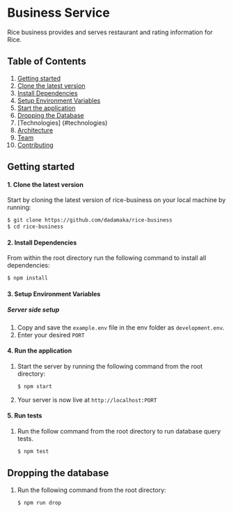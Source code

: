 # Business Service
Rice business provides and serves restaurant and rating information for Rice. 

## Table of Contents
1. [Getting started](#Getting-Started)
  1. [Clone the latest version](#Installing-Dependencies)
  2. [Install Dependencies](#Installing-Dependencies)
  3. [Setup Environment Variables](#Environment-Variables)
  4. [Start the application](#Start-application)
2. [Dropping the Database](#database)
3. [Technologies] (#technologies)
3. [Architecture](#Architecture)
4. [Team](#Team)
5. [Contributing](#Contributing)

## Getting started
#### 1. Clone the latest version

  Start by cloning the latest version of rice-business on your local machine by running:

  ```sh
  $ git clone https://github.com/dadamaka/rice-business
  $ cd rice-business
  ```
  
#### 2. Install Dependencies
  From within the root directory run the following command to install all dependencies:

  ```sh
  $ npm install
  ```
  
#### 3. Setup Environment Variables

##### Server side setup

  1. Copy and save the  ``` example.env ``` file in the env folder as ``` development.env ```.
  2. Enter your desired ```PORT```

#### 4. Run the application

1. Start the server by running the following command from the root directory:

    ```sh
    $ npm start
    ```
2. Your server is now live at ```http://localhost:PORT```
#### 5. Run tests

1. Run the follow command from the root directory to run database query tests.
    ```sh
    $ npm test
    ```
## Dropping the database

1. Run the following command from the root directory:

    ```sh
    $ npm run drop
    ```




